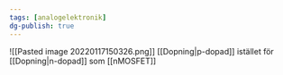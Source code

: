 ```yaml
---
tags: [analogelektronik]
dg-publish: true
---
```

![[Pasted image 20220117150326.png]]
[[Dopning|p-dopad]] istället för [[Dopning|n-dopad]] som [[nMOSFET]]


 